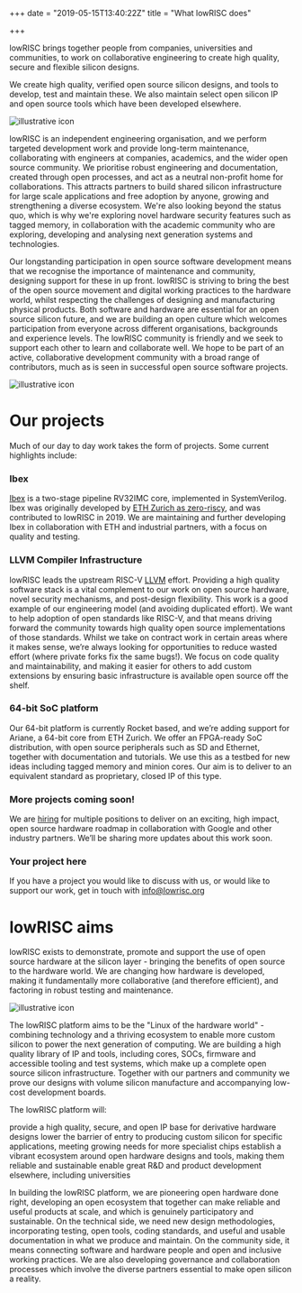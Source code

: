 +++
date = "2019-05-15T13:40:22Z"
title = "What lowRISC does"

+++

lowRISC brings together people from companies, universities and communities, to work on collaborative engineering to create high quality, secure and flexible silicon designs.

We create high quality, verified open source silicon designs, and tools to develop, test and maintain these. We also maintain select open silicon IP and open source tools which have been developed elsewhere.


 ![illustrative icon](/img/chipdesign.png "chipdesign")

lowRISC is an independent engineering organisation, and we perform targeted development work and provide long-term maintenance, collaborating with engineers at companies, academics, and the wider open source community.  We prioritise robust engineering and documentation, created through open processes, and act as a neutral non-profit home for collaborations. This attracts partners to build shared silicon infrastructure for large scale applications and free adoption by anyone, growing and strengthening a diverse ecosystem. We're also looking beyond the status quo, which is why we're exploring novel hardware security features such as tagged memory, in collaboration with the academic community who are exploring, developing and analysing next generation systems and technologies.

Our longstanding participation in open source software development means that we recognise the importance of maintenance and community, designing support for these in up front. lowRISC is striving to bring the best of the open source movement and digital working practices to the hardware world, whilst respecting the challenges of designing and manufacturing physical products. Both software and hardware are essential for an open source silicon future, and we are building an open culture which welcomes participation from everyone across different organisations, backgrounds and experience levels. The lowRISC community is friendly and we seek to support each other to learn and collaborate well. We hope to be part of an active, collaborative development community with a broad range of contributors, much as is seen in successful open source software projects.

 ![illustrative icon](/img/verified.png "verified")


# Our projects
Much of our day to day work takes the form of projects. Some current highlights include:

### Ibex
[Ibex](https://github.com/lowrisc/ibex) is a two-stage pipeline RV32IMC core, implemented in SystemVerilog. Ibex was originally developed by [ETH Zurich as zero-riscy](https://pulp-platform.org/), and was contributed to lowRISC in 2019. We are maintaining and further developing Ibex in collaboration with ETH and industrial partners, with a focus on quality and testing.



### LLVM Compiler Infrastructure
lowRISC leads the upstream RISC-V [LLVM](https://llvm.org/) effort. Providing a high quality software stack is a vital complement to our work on open source hardware, novel security mechanisms, and post-design flexibility. This work is a good example of our engineering model (and avoiding duplicated effort). We want to help adoption of open standards like RISC-V, and that means driving forward the community towards high quality open source implementations of those standards. Whilst we take on contract work in certain areas where it makes sense, we’re always looking for opportunities to reduce wasted effort (where private forks fix the same bugs!). We focus on code quality and maintainability, and making it easier for others to add custom extensions by ensuring basic infrastructure is available open source off the shelf.


### 64-bit SoC platform
Our 64-bit platform is currently Rocket based, and we’re adding support for Ariane, a 64-bit core from ETH Zurich.  We offer an FPGA-ready SoC distribution, with open source peripherals such as SD and Ethernet, together with documentation and tutorials. We use this as a testbed for new ideas including tagged memory and minion cores. Our aim is to deliver to an equivalent standard as proprietary, closed IP of this type.

### More projects coming soon!
We are [hiring](https://lowrisc.applytojob.com/) for multiple positions to deliver on an exciting, high impact, open source hardware roadmap in collaboration with Google and other industry partners. We’ll be sharing more updates about this work soon.

### Your project here
If you have a project you would like to discuss with us, or would like to support our work, get in touch with info@lowrisc.org
# lowRISC aims
lowRISC exists to demonstrate, promote and support the use of open source hardware at the silicon layer - bringing the benefits of open source to the hardware world.  We are changing how hardware is developed, making it fundamentally more collaborative (and therefore efficient), and factoring in robust testing and maintenance.


 ![illustrative icon](/img/maintain.png "maintain")

The lowRISC platform aims to be the "Linux of the hardware world" - combining technology and a thriving ecosystem to enable more custom silicon to power the next generation of computing. We are building a high quality library of IP and tools, including cores, SOCs, firmware and accessible tooling and test systems, which make up a complete open source silicon infrastructure. Together with our partners and community we prove our designs with volume silicon manufacture and accompanying low-cost development boards.

The lowRISC platform will:

provide a high quality, secure, and open IP base for derivative hardware designs
lower the barrier of entry to producing custom silicon for specific applications, meeting growing needs for more specialist chips
establish a vibrant ecosystem around open hardware designs and tools, making them reliable and sustainable
enable great R&D and product development elsewhere, including universities

In building the lowRISC platform, we are pioneering open hardware done right, developing an open ecosystem that together can make reliable and useful products at scale, and which is genuinely participatory and sustainable. On the technical side, we need new design methodologies, incorporating testing, open tools, coding standards, and useful and usable documentation in what we produce and maintain. On the community side, it means connecting software and hardware people and open and inclusive working practices. We are also developing governance and collaboration processes which involve the diverse partners essential to make open silicon a reality.

